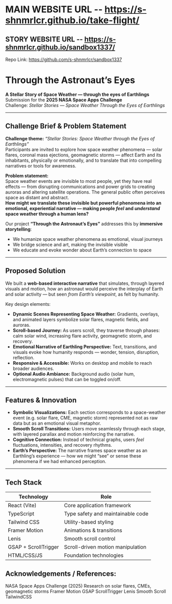 # MAIN WEBSITE URL -- https://s-shnmrlcr.github.io/take-flight/

## STORY WEBSITE URL -- https://s-shnmrlcr.github.io/sandbox1337/

Repo Link: https://github.com/s-shnmrlcr/sandbox1337

#  Through the Astronaut’s Eyes  
**A Stellar Story of Space Weather — through the eyes of Earthlings**  
Submission for the **2025 NASA Space Apps Challenge**  
Challenge: *Stellar Stories — Space Weather Through the Eyes of Earthlings*

---

##  Challenge Brief & Problem Statement

**Challenge theme:** *“Stellar Stories: Space Weather through the Eyes of Earthlings”*  
Participants are invited to explore how space weather phenomena — solar flares, coronal mass ejections, geomagnetic storms — affect Earth and its inhabitants, physically or emotionally, and to translate that into compelling narratives or tools for awareness.

**Problem statement:**  
Space weather events are invisible to most people, yet they have real effects — from disrupting communications and power grids to creating auroras and altering satellite operations. The general public often perceives space as distant and abstract.  
**How might we translate these invisible but powerful phenomena into an emotional, experiential narrative — making people *feel* and *understand* space weather through a human lens?**

Our project **“Through the Astronaut’s Eyes”** addresses this by **immersive storytelling**:  
- We humanize space weather phenomena as emotional, visual journeys  
- We bridge science and art, making the invisible visible  
- We educate and evoke wonder about Earth’s connection to space

---

##  Proposed Solution

We built a **web-based interactive narrative** that simulates, through layered visuals and motion, how an astronaut would perceive the interplay of Earth and solar activity — but seen *from Earth’s viewpoint*, as felt by humanity.  

Key design elements:

- **Dynamic Scenes Representing Space Weather:** Gradients, overlays, and animated layers symbolize solar flares, magnetic fields, and auroras.  
- **Scroll-based Journey:** As users scroll, they traverse through phases: calm solar wind, increasing flare activity, geomagnetic storm, and recovery.  
- **Emotional Narrative of Earthling Perspective:** Text, transitions, and visuals evoke how humanity responds — wonder, tension, disruption, reflection.  
- **Responsive & Accessible:** Works on desktop and mobile to reach broader audiences.  
- **Optional Audio Ambiance:** Background audio (solar hum, electromagnetic pulses) that can be toggled on/off.

---

##  Features & Innovation

-  **Symbolic Visualizations:** Each section corresponds to a space-weather event (e.g. solar flare, CME, magnetic storm) represented not as raw data but as an emotional visual metaphor.  
-  **Smooth Scroll Transitions:** Users move seamlessly through each stage, with layered parallax and motion reinforcing the narrative.  
-  **Cognitive Connection:** Instead of technical graphs, users *feel* fluctuations, intensities, and recovery rhythms.  
-  **Earth’s Perspective:** The narrative frames space weather as an Earthling’s experience — how we might “see” or sense these phenomena if we had enhanced perception.

---

##  Tech Stack

| Technology | Role |
|------------|------|
| React (Vite) | Core application framework |
| TypeScript | Type safety and maintainable code |
| Tailwind CSS | Utility-based styling |
| Framer Motion | Animations & transitions |
| Lenis | Smooth scroll control |
| GSAP + ScrollTrigger | Scroll-driven motion manipulation |
| HTML/CSS/JS | Foundation technologies |

## Acknowledgements / References:

NASA Space Apps Challenge (2025)
Research on solar flares, CMEs, geomagnetic storms
Framer Motion
GSAP ScrollTrigger
Lenis Smooth Scroll
TailwindCSS

